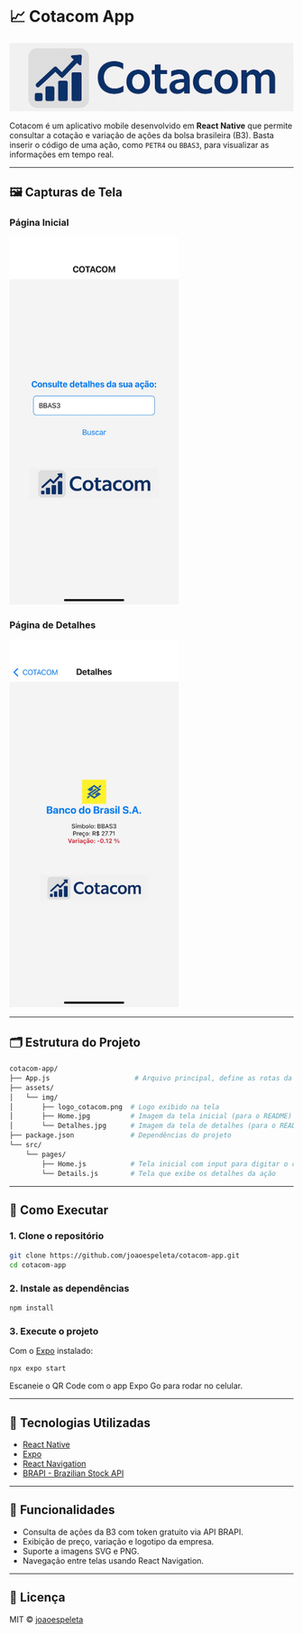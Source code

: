 
# 📈 Cotacom App


![Logo Cotacom](assets/img/logo_cotacom.png)

Cotacom é um aplicativo mobile desenvolvido em **React Native** que permite consultar a cotação e variação de ações da bolsa brasileira (B3). Basta inserir o código de uma ação, como `PETR4` ou `BBAS3`, para visualizar as informações em tempo real.

---

## 🖼️ Capturas de Tela

### Página Inicial
<img src="assets/img/Home.jpg" width="300" />

### Página de Detalhes
<img src="assets/img/Detalhes.jpg" width="300" />

---

## 🗂️ Estrutura do Projeto

```bash
cotacom-app/
├── App.js                     # Arquivo principal, define as rotas da aplicação
├── assets/
│   └── img/
│       ├── logo_cotacom.png  # Logo exibido na tela
│       ├── Home.jpg          # Imagem da tela inicial (para o README)
│       └── Detalhes.jpg      # Imagem da tela de detalhes (para o README)
├── package.json              # Dependências do projeto
└── src/
    └── pages/
        ├── Home.js           # Tela inicial com input para digitar o código da ação
        └── Details.js        # Tela que exibe os detalhes da ação
```

---

## 🚀 Como Executar

### 1. Clone o repositório

```bash
git clone https://github.com/joaoespeleta/cotacom-app.git
cd cotacom-app
```

### 2. Instale as dependências

```bash
npm install
```

### 3. Execute o projeto

Com o [Expo](https://expo.dev/) instalado:

```bash
npx expo start
```

Escaneie o QR Code com o app Expo Go para rodar no celular.

---

## 🔧 Tecnologias Utilizadas

- [React Native](https://reactnative.dev/)
- [Expo](https://expo.dev/)
- [React Navigation](https://reactnavigation.org/)
- [BRAPI - Brazilian Stock API](https://brapi.dev/)

---

## 🧠 Funcionalidades

- Consulta de ações da B3 com token gratuito via API BRAPI.
- Exibição de preço, variação e logotipo da empresa.
- Suporte a imagens SVG e PNG.
- Navegação entre telas usando React Navigation.

---

## 📄 Licença

MIT © [joaoespeleta](https://github.com/joaoespeleta)
